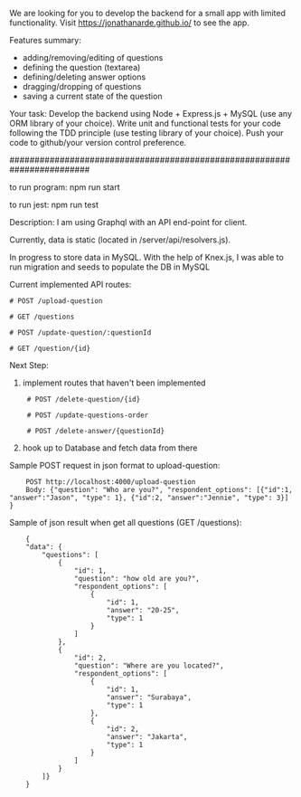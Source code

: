 We are looking for you to develop the backend for a small app with limited functionality. Visit https://jonathanarde.github.io/ to see the app.

Features summary:
- adding/removing/editing of questions
- defining the question (textarea)
- defining/deleting answer options
- dragging/dropping of questions
- saving a current state of the question

Your task:
Develop the backend using Node + Express.js + MySQL (use any ORM library of your choice). Write unit and functional tests for your code following the TDD principle (use testing library of your choice). Push your code to github/your version control preference.

########################################################################

to run program:
    npm run start
    
to run jest:
    npm run test

Description:
I am using Graphql with an API end-point for client.

Currently, data is static (located in /server/api/resolvers.js). 

In progress to store data in MySQL. With the help of Knex.js, I was able to run migration and seeds to populate the DB in MySQL

Current implemented API routes:
    
    # POST /upload-question
    
    # GET /questions

    # POST /update-question/:questionId

    # GET /question/{id}

Next Step:

1. implement routes that haven't been implemented
        
        # POST /delete-question/{id}
        
        # POST /update-questions-order
        
        # POST /delete-answer/{questionId}
    
2. hook up to Database and fetch data from there

Sample POST request in json format to upload-question:

        POST http://localhost:4000/upload-question
        Body: {"question": "Who are you?", "respondent_options": [{"id":1, "answer":"Jason", "type": 1}, {"id":2, "answer":"Jennie", "type": 3}] }


Sample of json result when get all questions (GET /questions):

        {
        "data": {
            "questions": [
                {
                    "id": 1,
                    "question": "how old are you?",
                    "respondent_options": [
                        {
                            "id": 1,
                            "answer": "20-25",
                            "type": 1
                        }
                    ]
                },
                {
                    "id": 2,
                    "question": "Where are you located?",
                    "respondent_options": [
                        {
                            "id": 1,
                            "answer": "Surabaya",
                            "type": 1
                        },
                        {
                            "id": 2,
                            "answer": "Jakarta",
                            "type": 1
                        }
                    ]
                }
            ]}
        }